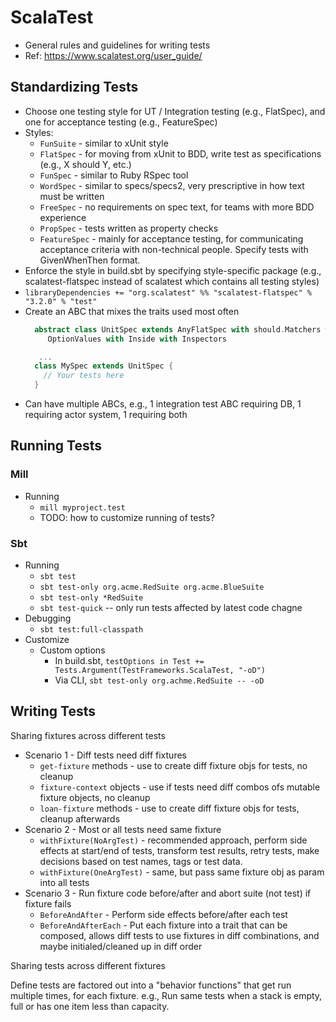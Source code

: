 
# ScalaTest

* General rules and guidelines for writing tests
* Ref: https://www.scalatest.org/user_guide/

## Standardizing Tests
* Choose one testing style for UT / Integration testing (e.g., FlatSpec), and one for acceptance testing (e.g., FeatureSpec)
* Styles:
  * `FunSuite` - similar to xUnit style
  * `FlatSpec` - for moving from xUnit to BDD, write test as specifications (e.g., X should Y, etc.)
  * `FunSpec` - similar to Ruby RSpec tool
  * `WordSpec` - similar to specs/specs2, very prescriptive in how text must be written
  * `FreeSpec` - no requirements on spec text, for teams with more BDD experience
  * `PropSpec` - tests written as property checks
  * `FeatureSpec` - mainly for acceptance testing, for communicating acceptance criteria with non-technical people. Specify tests with GivenWhenThen format.
* Enforce the style in build.sbt by specifying style-specific package (e.g., scalatest-flatspec instead of scalatest which contains all testing styles)
* `libraryDependencies += "org.scalatest" %% "scalatest-flatspec" % "3.2.0" % "test"`
* Create an ABC that mixes the traits used most often
  ```scala
    abstract class UnitSpec extends AnyFlatSpec with should.Matchers with
       OptionValues with Inside with Inspectors

     ...
    class MySpec extends UnitSpec {
      // Your tests here
    }
  ```
* Can have multiple ABCs, e.g., 1 integration test ABC requiring DB, 1 requiring actor system, 1 requiring both

## Running Tests
### Mill
* Running
  * `mill myproject.test`
  * TODO: how to customize running of tests?

### Sbt
* Running
  * `sbt test`
  * `sbt test-only org.acme.RedSuite org.acme.BlueSuite`
  * `sbt test-only *RedSuite`
  * `sbt test-quick`    -- only run tests affected by latest code chagne
* Debugging
  * `sbt test:full-classpath`
* Customize
  * Custom options
    * In build.sbt, `testOptions in Test += Tests.Argument(TestFrameworks.ScalaTest, "-oD")`
    * Via CLI, `sbt test-only org.achme.RedSuite -- -oD`
    
## Writing Tests

Sharing fixtures across different tests

* Scenario 1 - Diff tests need diff fixtures
    * `get-fixture` methods - use to create diff fixture objs for tests, no cleanup
    * `fixture-context` objects - use if tests need diff combos ofs mutable fixture objects, no cleanup
    * `loan-fixture` methods - use to create diff fixture objs for tests, cleanup afterwards
* Scenario 2 - Most or all tests need same fixture
    * `withFixture(NoArgTest)` - recommended approach, perform side effects at start/end of tests, transform test results, retry tests, make decisions based on test names, tags or test data.
    * `withFixture(OneArgTest)` - same, but pass same fixture obj as param into all tests
* Scenario 3 - Run fixture code before/after and abort suite (not test) if fixture fails
    * `BeforeAndAfter` - Perform side effects before/after each test
    * `BeforeAndAfterEach` - Put each fixture into a trait that can be composed, allows diff tests to use fixtures in diff combinations, and maybe initialed/cleaned up in diff order

Sharing tests across different fixtures

Define tests are factored out into a "behavior functions" that get run multiple times, for each fixture. e.g., Run same tests when a stack is empty, full or has one item less than capacity.

